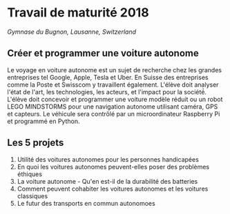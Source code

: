 # Travail de maturité 2018

*Gymnase du Bugnon, Lausanne, Switzerland*

## Créer et programmer une voiture autonome 
Le voyage en voiture autonome est un sujet de recherche chez les grandes entreprises tel Google, Apple, Tesla et Uber. En Suisse des entreprises comme la Poste et Swisscom y travaillent également. L'élève doit analyser l'état de l'art, les technologies, les acteurs, et l'impact pour la société́. L'élève doit concevoir et programmer une voiture modèle réduit ou un robot LEGO MINDSTORMS pour une navigation autonome utilisant caméra, GPS et capteurs. Le véhicule sera contrôlé par un microordinateur Raspberry Pi et programmé en Python.

## Les 5 projets

1. Utilité des voitures autonomes pour les personnes handicapées
1. En quoi les voitures autonomes peuvent-elles poser des problèmes éthiques
1. La voiture autonome - Qu'en est-il de la durabilité des batteries
1. Comment peuvent cohabiter les voitures autonomes et les voitures classiques
1. Le futur des transports en commun autonomoes
